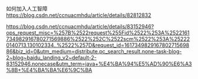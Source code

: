 如何加入人工智障  
https://blog.csdn.net/ccnuacmhdu/article/details/82812832

https://blog.csdn.net/ccnuacmhdu/article/details/83152946?ops_request_misc=%257B%2522request%255Fid%2522%253A%2522161734982916780271569886%2522%252C%2522scm%2522%253A%252220140713.130102334..%2522%257D&request_id=161734982916780271569886&biz_id=0&utm_medium=distribute.pc_search_result.none-task-blog-2~blog~baidu_landing_v2~default-2-83152946.nonecase&utm_term=java+%E4%BA%94%E5%AD%90%E6%A3%8B+%E4%BA%BA%E6%9C%BA
